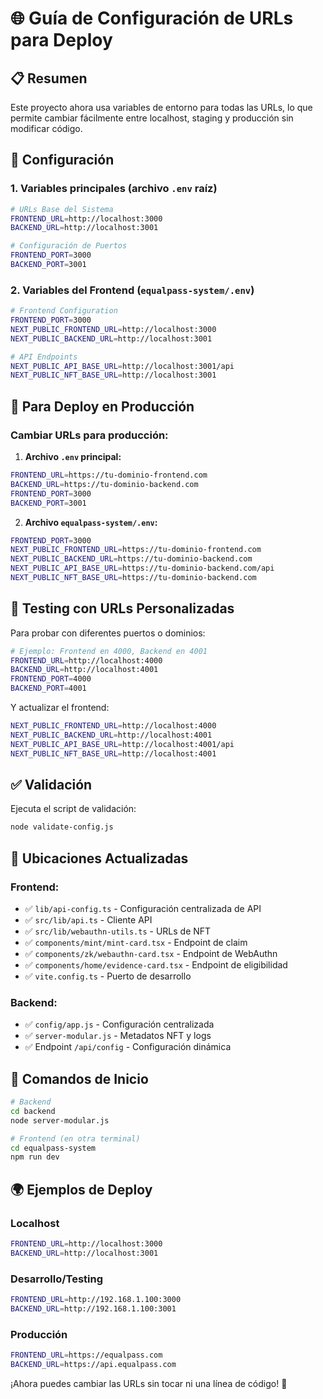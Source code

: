 # 🌐 Guía de Configuración de URLs para Deploy

## 📋 Resumen

Este proyecto ahora usa variables de entorno para todas las URLs, lo que permite cambiar fácilmente entre localhost, staging y producción sin modificar código.

## 🔧 Configuración

### 1. Variables principales (archivo `.env` raíz)
```bash
# URLs Base del Sistema
FRONTEND_URL=http://localhost:3000
BACKEND_URL=http://localhost:3001

# Configuración de Puertos
FRONTEND_PORT=3000
BACKEND_PORT=3001
```

### 2. Variables del Frontend (`equalpass-system/.env`)
```bash
# Frontend Configuration
FRONTEND_PORT=3000
NEXT_PUBLIC_FRONTEND_URL=http://localhost:3000
NEXT_PUBLIC_BACKEND_URL=http://localhost:3001

# API Endpoints
NEXT_PUBLIC_API_BASE_URL=http://localhost:3001/api
NEXT_PUBLIC_NFT_BASE_URL=http://localhost:3001
```

## 🚀 Para Deploy en Producción

### Cambiar URLs para producción:

1. **Archivo `.env` principal:**
```bash
FRONTEND_URL=https://tu-dominio-frontend.com
BACKEND_URL=https://tu-dominio-backend.com
FRONTEND_PORT=3000
BACKEND_PORT=3001
```

2. **Archivo `equalpass-system/.env`:**
```bash
FRONTEND_PORT=3000
NEXT_PUBLIC_FRONTEND_URL=https://tu-dominio-frontend.com
NEXT_PUBLIC_BACKEND_URL=https://tu-dominio-backend.com
NEXT_PUBLIC_API_BASE_URL=https://tu-dominio-backend.com/api
NEXT_PUBLIC_NFT_BASE_URL=https://tu-dominio-backend.com
```

## 🧪 Testing con URLs Personalizadas

Para probar con diferentes puertos o dominios:

```bash
# Ejemplo: Frontend en 4000, Backend en 4001
FRONTEND_URL=http://localhost:4000
BACKEND_URL=http://localhost:4001
FRONTEND_PORT=4000
BACKEND_PORT=4001
```

Y actualizar el frontend:
```bash
NEXT_PUBLIC_FRONTEND_URL=http://localhost:4000
NEXT_PUBLIC_BACKEND_URL=http://localhost:4001
NEXT_PUBLIC_API_BASE_URL=http://localhost:4001/api
NEXT_PUBLIC_NFT_BASE_URL=http://localhost:4001
```

## ✅ Validación

Ejecuta el script de validación:
```bash
node validate-config.js
```

## 🎯 Ubicaciones Actualizadas

### Frontend:
- ✅ `lib/api-config.ts` - Configuración centralizada de API
- ✅ `src/lib/api.ts` - Cliente API
- ✅ `src/lib/webauthn-utils.ts` - URLs de NFT
- ✅ `components/mint/mint-card.tsx` - Endpoint de claim
- ✅ `components/zk/webauthn-card.tsx` - Endpoint de WebAuthn
- ✅ `components/home/evidence-card.tsx` - Endpoint de eligibilidad
- ✅ `vite.config.ts` - Puerto de desarrollo

### Backend:
- ✅ `config/app.js` - Configuración centralizada
- ✅ `server-modular.js` - Metadatos NFT y logs
- ✅ Endpoint `/api/config` - Configuración dinámica

## 🔄 Comandos de Inicio

```bash
# Backend
cd backend
node server-modular.js

# Frontend (en otra terminal)
cd equalpass-system  
npm run dev
```

## 🌍 Ejemplos de Deploy

### Localhost
```bash
FRONTEND_URL=http://localhost:3000
BACKEND_URL=http://localhost:3001
```

### Desarrollo/Testing
```bash
FRONTEND_URL=http://192.168.1.100:3000
BACKEND_URL=http://192.168.1.100:3001
```

### Producción
```bash
FRONTEND_URL=https://equalpass.com
BACKEND_URL=https://api.equalpass.com
```

¡Ahora puedes cambiar las URLs sin tocar ni una línea de código! 🎉